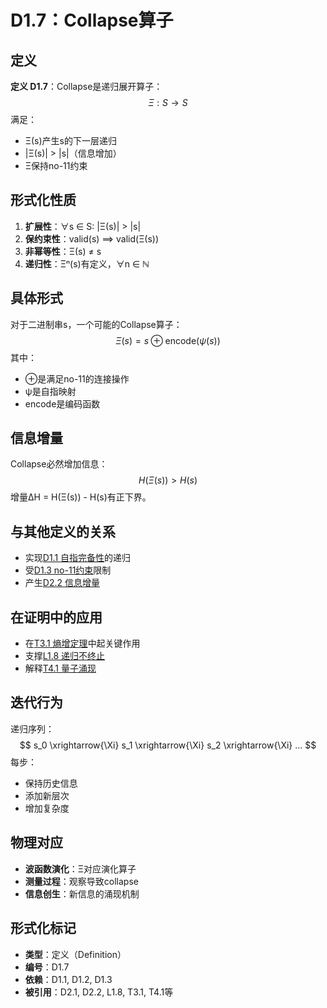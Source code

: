 # D1.7：Collapse算子

## 定义

**定义 D1.7**：Collapse是递归展开算子：
$$
\Xi: S \to S
$$
满足：
- Ξ(s)产生s的下一层递归
- |Ξ(s)| > |s|（信息增加）
- Ξ保持no-11约束

## 形式化性质

1. **扩展性**：∀s ∈ S: |Ξ(s)| > |s|
2. **保约束性**：valid(s) ⟹ valid(Ξ(s))
3. **非幂等性**：Ξ(s) ≠ s
4. **递归性**：Ξⁿ(s)有定义，∀n ∈ ℕ

## 具体形式

对于二进制串s，一个可能的Collapse算子：
$$
\Xi(s) = s \oplus \text{encode}(\psi(s))
$$
其中：
- ⊕是满足no-11的连接操作
- ψ是自指映射
- encode是编码函数

## 信息增量

Collapse必然增加信息：
$$
H(\Xi(s)) > H(s)
$$
增量ΔH = H(Ξ(s)) - H(s)有正下界。

## 与其他定义的关系

- 实现[D1.1 自指完备性](D1-1-self-referential-completeness.md)的递归
- 受[D1.3 no-11约束](D1-3-no-11-constraint.md)限制
- 产生[D2.2 信息增量](D2-2-information-increment.md)

## 在证明中的应用

- 在[T3.1 熵增定理](T3-1-entropy-increase.md)中起关键作用
- 支撑[L1.8 递归不终止](L1-8-recursion-non-termination.md)
- 解释[T4.1 量子涌现](T4-1-quantum-emergence.md)

## 迭代行为

递归序列：
$$
s_0 \xrightarrow{\Xi} s_1 \xrightarrow{\Xi} s_2 \xrightarrow{\Xi} ...
$$
每步：
- 保持历史信息
- 添加新层次
- 增加复杂度

## 物理对应

- **波函数演化**：Ξ对应演化算子
- **测量过程**：观察导致collapse
- **信息创生**：新信息的涌现机制

## 形式化标记

- **类型**：定义（Definition）
- **编号**：D1.7
- **依赖**：D1.1, D1.2, D1.3
- **被引用**：D2.1, D2.2, L1.8, T3.1, T4.1等